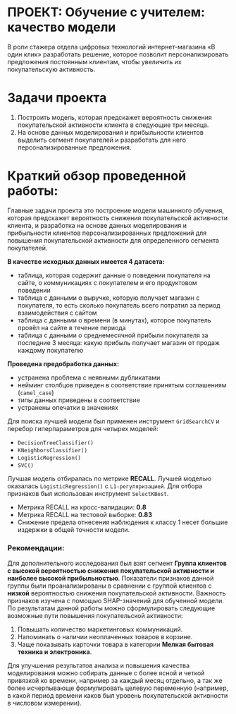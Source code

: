 # ПРОЕКТ: Обучение с учителем: качество модели

В роли стажера отдела цифровых технологий интернет-магазина «В один клик» разработать решение, которое позволит персонализировать предложения постоянным клиентам, чтобы увеличить их покупательскую активность.

# Задачи проекта
1. Построить модель, которая предскажет вероятность снижения покупательской активности клиента в следующие три месяца.
2. На основе данных моделирования и прибыльности клиентов выделить сегмент покупателей и разработать для него персонализированные предложения.

# Краткий обзор проведенной работы:

Главные задачи проекта это построение модели машинного обучения, которая предскажет вероятность снижения покупательской активности клиента, и разработка на основе данных моделирования и прибыльности клиентов персонализированных предложений для повышения покупательской активности для определенного сегмента покупателей.

**В качестве исходных данных имеется 4 датасета:**
- таблица, которая содержит данные о поведении покупателя на сайте, о коммуникациях с покупателем и его продуктовом поведении
- таблица с данными о выручке, которую получает магазин с покупателя, то есть сколько покупатель всего потратил за период взаимодействия с сайтом
- таблица с данными о времени (в минутах), которое покупатель провёл на сайте в течение периода
- таблица с данными о среднемесячной прибыли покупателя за последние 3 месяца: какую прибыль получает магазин от продаж каждому покупателю


**Проведена предобработка данных:**
- устранена проблема с неявными дубликатами
- нейминг столбцов приведен в соответствие принятым соглашениям (`camel_case`)
- типы данных приведены в соответствие
- устранены опечатки в значениях

Для поиска лучшей модели был применен инструмент `GridSearchCV` и перебор гиперпараметров для четырех моделей:
- `DecisionTreeClassifier()`
- `KNeighborsClassifier()`
- `LogisticRegression()`
- `SVC()`

Лучшая модель отбиралась по метрике **RECALL**. Лучшей моделью оказалась `LogisticRegression()` с `L1-регуляризацией`. Для отбора признаков был использован инструмент `SelectKBest`.

- Метрика RECALL на кросс-валидации: **0.8**
- Метрика RECALL на тестовой выборке: **0.83**
- Снижение предела отнесения наблюдения к классу 1 несет большие издержки в общей точности модели.

###  Рекомендации:

Для дополнительного исследования был взят сегмент **Группа клиентов с высокой вероятностью снижения покупательской активности и наиболее высокой прибыльностью**. Показатели признаков данной группы были проанализированы в сравнении с группой клиентов с **низкой** вероятностью снижения покупательской активности. Важность признаков изучена с помощью SHAP-значений для обученной модели. По результатам данной работы можно сформулировать следующие возможные пути повышения покупательской активности:

1. Повышать количество маркетинговых коммуникаций.
2. Напоминать о наличии неоплаченных товаров в корзине.
3. Чаще показывать карточки товара в категории **Мелкая бытовая техника и электроника**.

Для улучшения результатов анализа и повышения качества моделирования можно собирать данные с более ясной и четкой привязкой ко времени, например за каждый месяц отдельно, а так же более исчерпывающе формулировать целевую переменную (например, в какой период времени каков был уровень покупательской активности в числовом измерении).